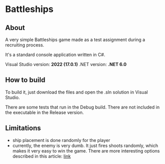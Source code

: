 # Battleships

## About

A very simple Battleships game made as a test assignment during a recruiting process.

It's a standard console application written in C#.

Visual Studio version: **2022 (17.0.1)**
.NET version: **.NET 6.0**

## How to build

To build it, just download the files and open the .sln solution in Visual Studio.

There are some tests that run in the Debug build. There are not included in the executable in the Release version.

## Limitations

* ship placement is done randomly for the player
* currently, the enemy is very dumb. It just fires shoots randomly, which makes it very easy to win the game. There are more interesting options described in this article: [link](https://towardsdatascience.com/coding-an-intelligent-battleship-agent-bf0064a4b319?gi=b876e2757b1e)
